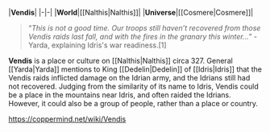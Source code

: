 |**Vendis**|
|-|-|
|**World**|[[Nalthis\|Nalthis]]|
|**Universe**|[[Cosmere\|Cosmere]]|

>“*This is not a good time. Our troops still haven’t recovered from those Vendis raids last fall, and with the fires in the granary this winter...*”
\-Yarda, explaining Idris's war readiness.[1]

**Vendis** is a place or culture on [[Nalthis\|Nalthis]] circa 327. General [[Yarda\|Yarda]] mentions to King [[Dedelin\|Dedelin]] of [[Idris\|Idris]] that the Vendis raids inflicted damage on the Idrian army, and the Idrians still had not recovered.
Judging from the similarity of its name to Idris, Vendis could be a place in the mountains near Idris, and often raided the Idrians. However, it could also be a group of people, rather than a place or country.



https://coppermind.net/wiki/Vendis